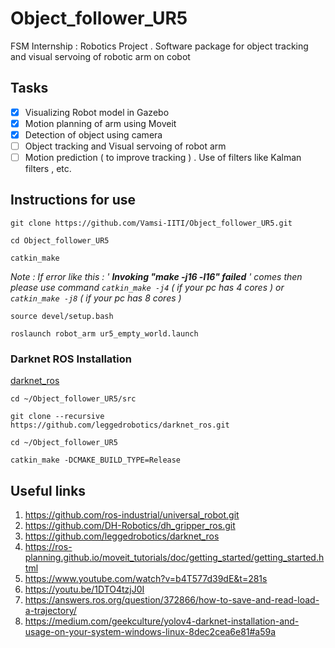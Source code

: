 # Object_follower_UR5
FSM Internship : Robotics Project . Software package for object tracking and visual servoing of robotic arm on cobot

## Tasks
- [X] Visualizing Robot model in Gazebo
- [X] Motion planning of arm using Moveit
- [X] Detection of object using camera
- [ ] Object tracking and Visual servoing of robot arm
- [ ] Motion prediction ( to improve tracking ) . Use of filters like Kalman filters , etc.

## Instructions for use
```
git clone https://github.com/Vamsi-IITI/Object_follower_UR5.git
```
```
cd Object_follower_UR5
```
```
catkin_make
```
*Note : If error like this : ' **Invoking "make -j16 -l16" failed** ' comes then please use command ```catkin_make -j4``` ( if your pc has 4 cores ) or ```catkin_make -j8``` ( if your pc has 8 cores )*
```
source devel/setup.bash
```
```
roslaunch robot_arm ur5_empty_world.launch
```
### Darknet ROS Installation 
[darknet_ros](https://github.com/leggedrobotics/darknet_ros)
```
cd ~/Object_follower_UR5/src
```
```
git clone --recursive https://github.com/leggedrobotics/darknet_ros.git
```
```
cd ~/Object_follower_UR5
```
```
catkin_make -DCMAKE_BUILD_TYPE=Release
```
## Useful links
1. https://github.com/ros-industrial/universal_robot.git
2. https://github.com/DH-Robotics/dh_gripper_ros.git
3. https://github.com/leggedrobotics/darknet_ros 
4. https://ros-planning.github.io/moveit_tutorials/doc/getting_started/getting_started.html
5. https://www.youtube.com/watch?v=b4T577d39dE&t=281s
6. https://youtu.be/1DTO4tzjJ0I
7. https://answers.ros.org/question/372866/how-to-save-and-read-load-a-trajectory/
8. https://medium.com/geekculture/yolov4-darknet-installation-and-usage-on-your-system-windows-linux-8dec2cea6e81#a59a
